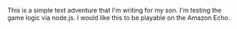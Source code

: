 This is a simple text adventure that I'm writing for my son.  I'm testing the game logic via node.js.  I would like this to be playable on the
Amazon Echo.
